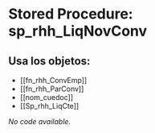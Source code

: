 # Stored Procedure: sp_rhh_LiqNovConv

## Usa los objetos:
- [[fn_rhh_ConvEmp]]
- [[fn_rhh_ParConv]]
- [[nom_cuedoc]]
- [[Sp_rhh_LiqCte]]

*No code available.*
